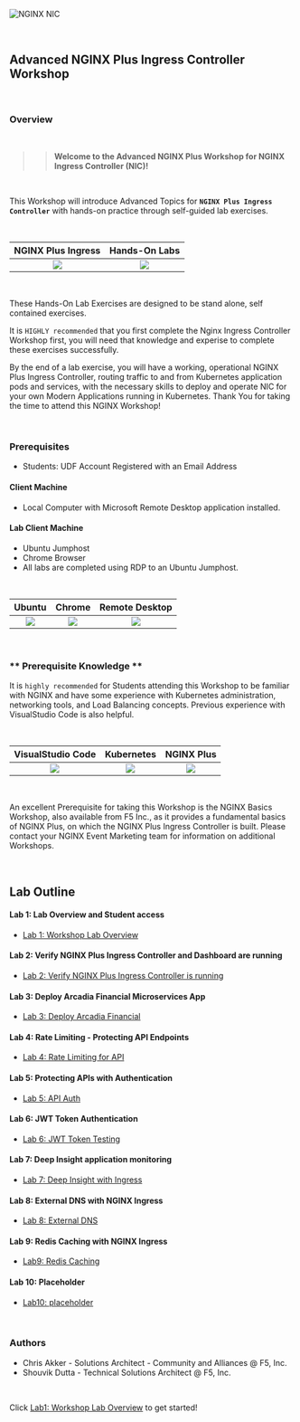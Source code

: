 ![NGINX NIC](media/nicworkshop-banner.png)

<br/>

## Advanced NGINX Plus Ingress Controller Workshop

<br/>

### Overview

<br/>

> ><strong>Welcome to the Advanced NGINX Plus Workshop for NGINX Ingress Controller (NIC)!</strong>

<br/>

This Workshop will introduce Advanced Topics for **`NGINX Plus Ingress Controller`** with hands-on practice through self-guided lab exercises.

<br/>

NGINX Plus Ingress  |  Hands-On Labs
:-------------------------:|:-------------------------:
![](media/nginx-ingress-icon.png)  |  ![](media/developer-seated.svg)

<br/>

These Hands-On Lab Exercises are designed to be stand alone, self contained exercises.

It is `HIGHLY recommended` that you first complete the Nginx Ingress Controller Workshop first, you will need that knowledge and experise to complete these exercises successfully.

By the end of a lab exercise, you will have a working, operational NGINX Plus Ingress Controller, routing traffic to and from Kubernetes application pods and services, with the necessary skills to deploy and operate NIC for your own Modern Applications running in Kubernetes.  Thank You for taking the time to attend this NGINX Workshop!

<br/>

### Prerequisites

- Students:  UDF Account Registered with an Email Address

#### Client Machine

- Local Computer with Microsoft Remote Desktop application installed.

#### Lab Client Machine
- Ubuntu Jumphost
- Chrome Browser 
- All labs are completed using RDP to an Ubuntu Jumphost.

<br/>

Ubuntu | Chrome  |  Remote Desktop
:-------------------------:|:-------------------------:|:-------------------------:
![](media/ubuntu-icon.png)  |![](media/chrome-icon.png)  |![](media/rdp-icon.png)

</br>

### ** Prerequisite Knowledge **

It is `highly recommended` for Students attending this Workshop to be familiar with NGINX and have some experience with Kubernetes administration, networking tools, and Load Balancing concepts.  Previous experience with VisualStudio Code is also helpful.

</br>

VisualStudio Code  |  Kubernetes  |  NGINX Plus
:-------------------------:|:-------------------------:|:-------------------------:
![](media/vs-code-icon.png)  |  ![](media/kubernetes-icon.png)   |  ![](media/nginx-plus-icon.png)

<br/>

An excellent Prerequisite for taking this Workshop is the NGINX Basics Workshop, also available from F5 Inc., as it provides a fundamental basics of NGINX Plus, on which the NGINX Plus Ingress Controller is built.  Please contact your NGINX Event Marketing team for information on additional Workshops.

</br>

## Lab Outline

#### Lab 1: Lab Overview and Student access
- [Lab 1: Workshop Lab Overview](lab1/readme.md)

#### Lab 2: Verify NGINX Plus Ingress Controller and Dashboard are running
- [Lab 2: Verify NGINX Plus Ingress Controller is running](lab2/readme.md)

#### Lab 3: Deploy Arcadia Financial Microservices App  
- [Lab 3: Deploy Arcadia Financial](lab3/readme.md)

#### Lab 4: Rate Limiting - Protecting API Endpoints
- [Lab 4: Rate Limiting for API](lab4/readme.md)

#### Lab 5: Protecting APIs with Authentication
- [Lab 5: API Auth](lab5/readme.md)

#### Lab 6: JWT Token Authentication
- [Lab 6: JWT Token Testing](lab6/readme.md)

#### Lab 7: Deep Insight application monitoring
- [Lab 7: Deep Insight with Ingress](lab7/readme.md)

#### Lab 8: External DNS with NGINX Ingress
- [Lab 8: External DNS](lab8/readme.md)

#### Lab 9: Redis Caching with NGINX Ingress
- [Lab9: Redis Caching ](lab9/readme.md)

#### Lab 10: Placeholder
- [Lab10: placeholder](lab10/readme.md)

<br/>

### Authors
- Chris Akker - Solutions Architect - Community and Alliances @ F5, Inc.
- Shouvik Dutta - Technical Solutions Architect @ F5, Inc.

<br/>

Click [Lab1: Workshop Lab Overview](lab1/readme.md) to get started! 
